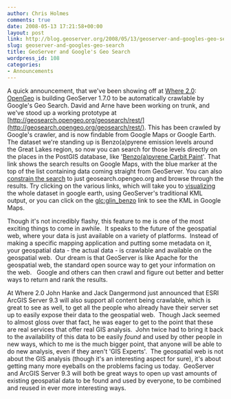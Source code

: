 ```yaml
---
author: Chris Holmes
comments: true
date: 2008-05-13 17:21:58+00:00
layout: post
link: http://blog.geoserver.org/2008/05/13/geoserver-and-googles-geo-search/
slug: geoserver-and-googles-geo-search
title: GeoServer and Google's Geo Search
wordpress_id: 108
categories:
- Announcements
---
```


A quick announcement, that we've been showing off at [Where 2.0](http://en.oreilly.com/where2008/public/content/home): [OpenGeo](http://opengeo.org) is building GeoServer 1.7.0 to be automatically crawlable by Google's Geo Search.  David and Arne have been working on trunk, and we've stood up a working prototype at [http://geosearch.opengeo.org/geosearch/rest/](http://geosearch.opengeo.org/geosearch/rest/).  This has been crawled by Google's crawler, and is now findable from Google Maps or Google Earth.  The dataset we're standing up is Benzo(a)pyrene emission levels around the Great Lakes region, so now you can search for those levels directly on the places in the PostGIS database, like '[Benzo(a)pyrene ](http://maps.google.com/maps?f=q&hl=en&geocode=&q=Benzo(a)pyrene+Carbit+Paint&sll=45.336702,-85.825195&sspn=7.675462,20.566406&ie=UTF8&z=6)[Carbit Paint](http://maps.google.com/maps?f=q&hl=en&geocode=&q=Benzo(a)pyrene+Carbit+Paint&sll=45.336702,-85.825195&sspn=7.675462,20.566406&ie=UTF8&z=6)'.  That link shows the search results on Google Maps, with the blue marker at the top of the list containing data coming straight from GeoServer.  You can also [constrain the search](http://maps.google.com/maps?f=q&hl=en&geocode=&q=site:geosearch.opengeo.org&sll=44.512176,-85.671387&sspn=7.786101,20.566406&ie=UTF8&ll=42.271212,-87.651672&spn=1.010077,2.570801&z=9) to just geosearch.opengeo.org and browse through the results.  Try clicking on the various links, which will take you to [visualizing](http://atlas.openplans.org:8080/geosearch/wms/kml_reflect?layers=glin_benzo) the whole dataset in google earth, using GeoServer's traditional KML output, or you can click on the [glc:glin_benzo](http://maps.google.com/maps?hl=en&geocode=&jsv=111&sll=44.512176,-85.671387&sspn=7.786101,20.566406&ie=UTF8&q=http://geosearch.opengeo.org/geosearch/rest/geosearch/glc/glin_benzo.kml%3Fstartindex%3D100%26maxfeatures%3D100&ftid=glin_benzo.10280) link to see the KML in Google Maps.

Though it's not incredibly flashy, this feature to me is one of the most exciting things to come in awhile.  It speaks to the future of the geospatial web, where your data is just available on a variety of platforms.  Instead of making a specific mapping application and putting some metadata on it, your geospatial data - the actual data - is crawlable and available on the geospatial web.  Our dream is that GeoServer is like Apache for the geospatial web, the standard open source way to get your information on the web.   Google and others can then crawl and figure out better and better ways to return and rank the results.

At Where 2.0 John Hanke and Jack Dangermond just announced that ESRI ArcGIS Server 9.3 will also support all content being crawlable, which is great to see as well, to get all the people who already have their server set up to easily expose their data to the geospatial web.  Though Jack seemed to almost gloss over that fact, he was eager to get to the point that these are real services that offer real GIS analysis.  John twice had to bring it back to the availability of this data to be easily _found_ and used by other people in new ways, which to me is the much bigger point, that anyone will be able to do new analysis, even if they aren't 'GIS Experts'.  The geospatial web is not about the GIS analysis (though it's an interesting aspect for sure), it's about getting many more eyeballs on the problems facing us today.  GeoServer and ArcGIS Server 9.3 will both be great ways to open up vast amounts of existing geospatial data to be found and used by everyone, to be combined and reused in ever more interesting ways.
